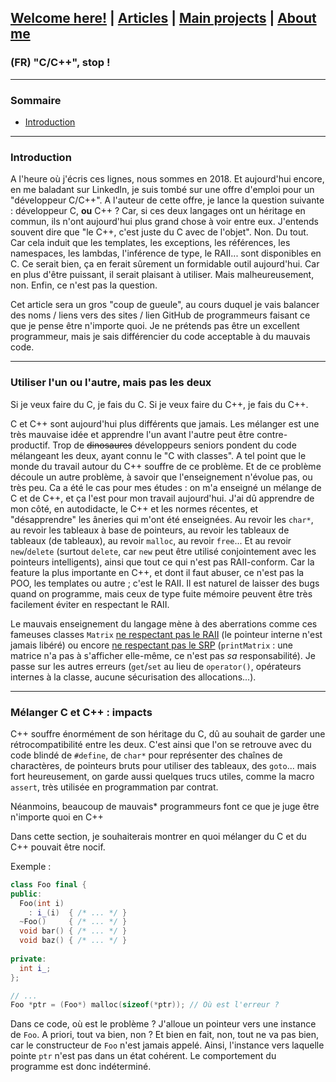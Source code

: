 ## [Welcome here!](https://vpenando.github.io) | [Articles](https://vpenando.github.io/articles.html) | [Main projects](https://vpenando.github.io/projects.html) | [About me](https://vpenando.github.io/about.html)

### (FR) "C/C++", stop !

---

### Sommaire
* [Introduction](#introduction)



---

### Introduction
A l'heure où j'écris ces lignes, nous sommes en 2018. Et aujourd'hui encore, en me baladant sur LinkedIn, je suis tombé sur une offre d'emploi pour un "développeur C/C++". A l'auteur de cette offre, je lance la question suivante : développeur C, **ou** C++ ?
Car, si ces deux langages ont un héritage en commun, ils n'ont aujourd'hui plus grand chose à voir entre eux. J'entends souvent dire que "le C++, c'est juste du C avec de l'objet". Non. Du tout. Car cela induit que les templates, les exceptions, les références, les namespaces, les lambdas, l'inférence de type, le RAII... sont disponibles en C. Ce serait bien, ça en ferait sûrement un formidable outil aujourd'hui. Car en plus d'être puissant, il serait plaisant à utiliser. Mais malheureusement, non.
Enfin, ce n'est pas la question.

Cet article sera un gros "coup de gueule", au cours duquel je vais balancer des noms / liens vers des sites / lien GitHub de programmeurs faisant ce que je pense être n'importe quoi. Je ne prétends pas être un excellent programmeur, mais je sais différencier du code acceptable à du mauvais code.


---


### Utiliser l'un ou l'autre, mais pas les deux
Si je veux faire du C, je fais du C. Si je veux faire du C++, je fais du C++.

C et C++ sont aujourd'hui plus différents que jamais. Les mélanger est une très mauvaise idée et apprendre l'un avant l'autre peut être contre-productif. Trop de ~~dinosaures~~ développeurs seniors pondent du code mélangeant les deux, ayant connu le "C with classes". A tel point que le monde du travail autour du C++ souffre de ce problème. Et de ce problème découle un autre problème, à savoir que l'enseignement n'évolue pas, ou très peu. Ca a été le cas pour mes études : on m'a enseigné un mélange de C et de C++, et ça l'est pour mon travail aujourd'hui. J'ai dû apprendre de mon côté, en autodidacte, le C++ et les normes récentes, et "désapprendre" les âneries qui m'ont été enseignées. Au revoir les `char*`, au revoir les tableaux à base de pointeurs, au revoir les tableaux de tableaux (de tableaux), au revoir `malloc`, au revoir `free`... Et au revoir `new`/`delete` (surtout `delete`, car `new` peut être utilisé conjointement avec les pointeurs intelligents), ainsi que tout ce qui n'est pas RAII-conform. Car la feature la plus importante en C++, et dont il faut abuser, ce n'est pas la POO, les templates ou autre ; c'est le RAII. Il est naturel de laisser des bugs quand on programme, mais ceux de type fuite mémoire peuvent être très facilement éviter en respectant le RAII.

Le mauvais enseignement du langage mène à des aberrations comme ces fameuses classes `Matrix` [ne respectant pas le RAII](https://github.com/nkt/cpp-matrix/blob/master/Matrix.hpp) (le pointeur interne n'est jamais libéré) ou encore [ne respectant pas le SRP](https://github.com/hyominchoi/Cpp-matrix-class/blob/master/Matrix.h) (`printMatrix` : une matrice n'a pas à s'afficher elle-même, ce n'est pas *sa* responsabilité). Je passe sur les autres erreurs (`get`/`set` au lieu de `operator()`, opérateurs internes à la classe, aucune sécurisation des allocations...).


---


### Mélanger C et C++ : impacts
C++ souffre énormément de son héritage du C, dû au souhait de garder une rétrocompatibilité entre les deux. C'est ainsi que l'on se retrouve avec du code blindé de `#define`, de `char*` pour représenter des chaînes de charactères, de pointeurs bruts pour utiliser des tableaux, des `goto`... mais fort heureusement, on garde aussi quelques trucs utiles, comme la macro `assert`, très utilisée en programmation par contrat.

Néanmoins, beaucoup de mauvais* programmeurs font ce que je juge être n'importe quoi en C++

Dans cette section, je souhaiterais montrer en quoi mélanger du C et du C++ pouvait être nocif.

Exemple :

```cpp
class Foo final {
public:
  Foo(int i)
    : i_(i)  { /* ... */ }
  ~Foo()     { /* ... */ }
  void bar() { /* ... */ }
  void baz() { /* ... */ }
  
private:
  int i_;
};

// ...
Foo *ptr = (Foo*) malloc(sizeof(*ptr)); // Où est l'erreur ?
```

Dans ce code, où est le problème ? J'alloue un pointeur vers une instance de `Foo`. A priori, tout va bien, non ? Et bien en fait, non, tout ne va pas bien, car le constructeur de `Foo` n'est jamais appelé. Ainsi, l'instance vers laquelle pointe `ptr` n'est pas dans un état cohérent. Le comportement du programme est donc indéterminé.
